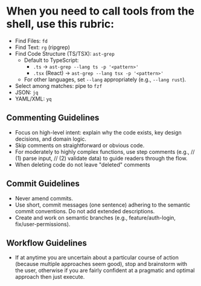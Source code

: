 # When you need to call tools from the shell, use this rubric:

- Find Files: `fd`
- Find Text: `rg` (ripgrep)
- Find Code Structure (TS/TSX): `ast-grep`
  - Default to TypeScript:
    - `.ts` → `ast-grep --lang ts -p '<pattern>'`
    - `.tsx` (React) → `ast-grep --lang tsx -p '<pattern>'`
  - For other languages, set `--lang` appropriately (e.g., `--lang rust`).
- Select among matches: pipe to `fzf`
- JSON: `jq`
- YAML/XML: `yq`

## Commenting Guidelines
- Focus on high-level intent: explain why the code exists, key design decisions, and domain logic.
- Skip comments on straightforward or obvious code.
- For moderately to highly complex functions, use step comments (e.g., // (1) parse input, // (2) validate data) to guide readers through the flow.
- When deleting code do not leave "deleted" comments

## Commit Guidelines
- Never amend commits.
- Use short, commit messages (one sentence) adhering to the semantic commit conventions. Do not add extended descriptions.
- Create and work on semantic branches (e.g., feature/auth-login, fix/user-permissions).

## Workflow Guidelines
- If at anytime you are uncertain about a particular course of action (because multiple approaches seem good), stop and brainstorm with the user, otherwise
if you are fairly confident at a pragmatic and optimal approach then just execute.
